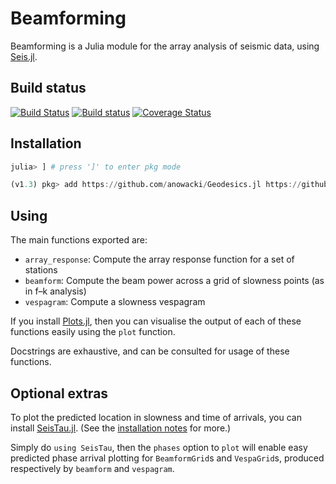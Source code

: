 # Beamforming

Beamforming is a Julia module for the array analysis of seismic
data, using [Seis.jl](https://github.com/anowacki/Seis.jl).

## Build status
[![Build Status](https://travis-ci.org/anowacki/Beamforming.jl.svg?branch=master)](https://travis-ci.org/anowacki/Beamforming.jl)
[![Build status](https://ci.appveyor.com/api/projects/status/voywfa1yu2f72fuk/branch/master?svg=true)](https://ci.appveyor.com/project/AndyNowacki/beamforming-jl/branch/master)
[![Coverage Status](https://coveralls.io/repos/github/anowacki/Beamforming.jl/badge.svg?branch=master)](https://coveralls.io/github/anowacki/Beamforming.jl?branch=master)


## Installation

```julia
julia> ] # press ']' to enter pkg mode

(v1.3) pkg> add https://github.com/anowacki/Geodesics.jl https://github.com/anowacki/Seis.jl https://github.com/anowacki/Beamforming.jl
```

## Using

The main functions exported are:

- `array_response`: Compute the array response function for a set
  of stations
- `beamform`: Compute the beam power across a grid of slowness points
  (as in f–k analysis)
- `vespagram`: Compute a slowness vespagram

If you install [Plots.jl](https://github.com/JuliaPlots/Plots.jl),
then you can visualise the output of each of these functions
easily using the `plot` function.

Docstrings are exhaustive, and can be consulted for usage of these
functions.

## Optional extras

To plot the predicted location in slowness and time of arrivals,
you can install [SeisTau.jl](https://github.com/anowacki/SeisTau.jl).
(See the [installation notes](https://github.com/anowacki/SeisTau.jl#installation) for more.)

Simply do `using SeisTau`, then the `phases` option to `plot` will
enable easy predicted phase arrival plotting for `BeamformGrid`s
and `VespaGrid`s, produced respectively by `beamform` and
`vespagram`.
